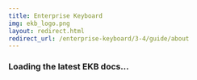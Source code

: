 ```yaml
---
title: Enterprise Keyboard
img: ekb_logo.png
layout: redirect.html
redirect_url: /enterprise-keyboard/3-4/guide/about
---
```


### Loading the latest EKB docs...










